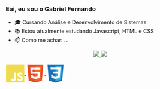 ### Eai, eu sou o Gabriel Fernando

- 🎓 Cursando Análise e Desenvolvimento de Sistemas
- 📚 Estou atualmente estudando Javascript, HTML e CSS
- 📫 Como me achar: ...
 <div align="center">
  <a href="https://github.com/gabrielfernando23">
  <img height="180em" src="https://github-readme-stats.vercel.app/api?username=gabrielfernando23&show_icons=true&theme=dark&include_all_commits=true&count_private=true"/>
  <img height="180em" src="https://github-readme-stats.vercel.app/api/top-langs/?username=gabrielfernando23&layout=compact&langs_count=7&theme=dark"/>
</div>

<div style="display: inline_block"><br>
  <img align="center" alt="Rafa-Js" height="50" width="50" src="https://raw.githubusercontent.com/devicons/devicon/master/icons/javascript/javascript-plain.svg">
  <img align="center" alt="Rafa-HTML" height="50" width="50" src="https://raw.githubusercontent.com/devicons/devicon/master/icons/html5/html5-original.svg">
  <img align="center" alt="Rafa-CSS" height="50" width="50" src="https://raw.githubusercontent.com/devicons/devicon/master/icons/css3/css3-original.svg">
</div>
